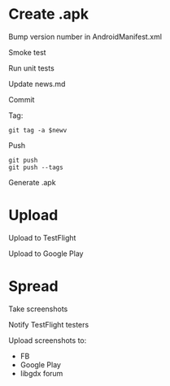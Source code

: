 # Create .apk

Bump version number in AndroidManifest.xml

Smoke test

Run unit tests

Update news.md

Commit

Tag:

    git tag -a $newv

Push

    git push
    git push --tags

Generate .apk

# Upload

Upload to TestFlight

Upload to Google Play

# Spread

Take screenshots

Notify TestFlight testers

Upload screenshots to:

- FB
- Google Play
- libgdx forum

